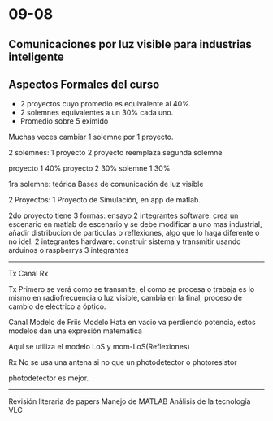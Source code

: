 # 09-08

## Comunicaciones por luz visible para industrias inteligente

## Aspectos Formales del curso

- 2 proyectos cuyo promedio es equivalente al 40%.
- 2 solemnes equivalentes a un 30% cada uno.
- Promedio sobre 5 eximido

Muchas veces cambiar 1 solemne por 1 proyecto.

2 solemnes:
	1 proyecto
	2 proyecto reemplaza segunda solemne


proyecto 1 40%
proyecto 2 30%
solemne 1 30%

1ra solemne: teórica
Bases de comunicación de luz visible

2 Proyectos:
	 1 Proyecto de Simulación, en app de matlab.

2do proyecto tiene 3 formas:
	ensayo 2 integrantes
	software: crea un escenario en matlab de escenario y se debe modificar a uno mas industrial, añadir distribucion de particulas o reflexiones, algo que lo haga diferente o no idel. 2 integrantes
	hardware: construir sistema y transmitir usando arduinos o raspberrys 3 integrantes


---

Tx Canal Rx

Tx
Primero se verá como se transmite, el como se procesa o trabaja es lo mismo en radiofrecuencia o luz visible, cambia en la final, proceso de cambio de eléctrico a óptico.

Canal
Modelo de Friis
Modelo Hata
en vacio va perdiendo potencia, estos modelos dan una expresión matemática 

Aquí se utiliza el modelo LoS y mom-LoS(Reflexiones)

Rx
No se usa una antena si no que un photodetector o photoresistor

photodetector es mejor.

---

Revisión literaria de papers
Manejo de MATLAB
Análisis de la tecnología VLC

